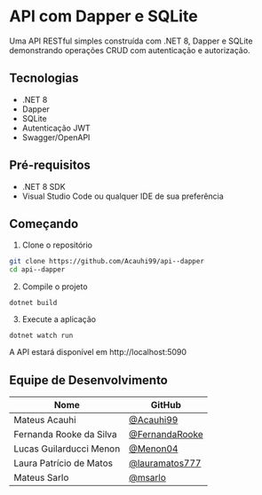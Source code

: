 # API com Dapper e SQLite

Uma API RESTful simples construída com .NET 8, Dapper e SQLite demonstrando operações CRUD com autenticação e autorização.

## Tecnologias

- .NET 8
- Dapper
- SQLite
- Autenticação JWT
- Swagger/OpenAPI

## Pré-requisitos

- .NET 8 SDK
- Visual Studio Code ou qualquer IDE de sua preferência

## Começando

1. Clone o repositório

```bash
git clone https://github.com/Acauhi99/api--dapper
cd api--dapper
```

2. Compile o projeto

```dotnetcli
dotnet build
```

3. Execute a aplicação

```dotnetcli
dotnet watch run
```

A API estará disponível em http://localhost:5090

## Equipe de Desenvolvimento

| Nome                    | GitHub                                             |
| ----------------------- | -------------------------------------------------- |
| Mateus Acauhi           | [@Acauhi99](https://github.com/Acauhi99)           |
| Fernanda Rooke da Silva | [@FernandaRooke](https://github.com/FernandaRooke) |
| Lucas Guilarducci Menon | [@Menon04](https://github.com/Menon04)             |
| Laura Patrício de Matos | [@lauramatos777](https://github.com/lauramatos777) |
| Mateus Sarlo            | [@msarlo](https://github.com/msarlo)               |

